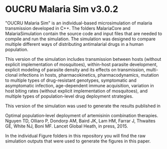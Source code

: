 # OUCRU Malaria Sim v3.0.2

"OUCRU Malaria Sim" is an individual-based microsimulation of malaria transmission developed in C++.  The folders MalariaCore and MalariaSimulation contain the source code and input files that are needed to compile and run the simulation.  The simulation was designed to compare multiple different ways of distributing antimalarial drugs in a human population.

This version of the simulation includes transmission between hosts (without explicit implementation of mosquitoes), within-host parasite development, explicit modeling of parasite density and its effects on transmission, multi-clonal infections in hosts, pharmacokinetics, pharmacodynamics, mutation to multiple types of drug-resistant genotypes, symptomatic and asymptomatic infection, age-dependent immune acquisition, variation in host biting rates (without explicit implementation of mosquitoes), and multiple types of population-level drug deployment strategies. 

This version of the simulation was used to generate the results published in 

   Optimal population‐level deployment of artemisinin combination therapies.
   Nguyen TD, Olliaro P, Dondorp AM, Baird JK, Lam HM, Farrar J, Thwaites GE, White NJ, Boni MF.
   Lancet Global Heath, in press, 2015.
   
In the individual Figure folders in this repository you will find the raw simulation outputs that were used to generate the figures in this paper.
